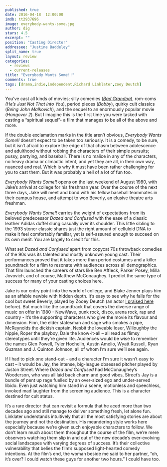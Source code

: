 ```yaml
---
published: true
date: 2016-04-18  12:00:00
imdb: tt2937696
image: everybody-wants-some.jpg
author: dig
stars: 4.5
excerpt: ""
position: "Casting Director"
addressee: "Justine Baddeley"
split_name: true
layout: review
categories: 
  - reviews
  - current-releases
title: "Everybody Wants Some!!"
comments: true
tags: [drama,indie,independent,Richard Linklater,zoey Deutch]
---
```

You’ve cast all kinds of movies; silly comedies ([_Bad Grandpa_](http://www.dearcastandcrew.com/content/2014/2/13/jackass-presents-bad-grandpa.html)), rom-coms _(He’s Just Not That_ _Into_ _You_), period pieces (_Bobby_), quirky cult classics (_Being John Malkovich_), and the sequel to an enormously popular movie (_Hangover 2_).  But I imagine this is the first time you were tasked with casting a “spiritual sequel”- a film that manages to be all of the above and more. 

If the double exclamation marks in the title aren’t obvious, _Everybody Wants Some!!_  doesn’t expect to be taken too seriously. It is a comedy, to be sure, but it isn’t afraid to explore the edge of that chasm between adolescence and adulthood without robbing the characters of their simple pursuits; pussy, partying, and baseball. There is no malice in any of the characters, no heavy drama or climactic intent, and yet they are all, in their own way, nuanced and real. Which is why it must have been rather challenging for you to cast them. But it was probably a hell of a lot of fun too.

_Everybody Wants Some!!_ opens on the last weekend of August 1980, with Jake’s arrival at college for his freshman year. Over the course of the next three days, Jake will meet and bond with his fellow baseball teammates in their campus house, and attempt to woo Beverly, an elusive theatre arts freshman.

_Everybody Wants Some!!_ carries the weight of expectations from its beloved predecessor _Dazed and_ _Confused_ with the ease of a classic leather Adidas duffel slung casually over its shoulder. This little sibling to the 1993 stoner classic shares just the right amount of celluloid DNA to make it feel comfortably familiar, yet is self-assured enough to succeed on its own merit. You are largely to credit for this. 

What set _Dazed and Confused_ apart from copycat 70s throwback comedies of the 90s was its talented and mostly unknown young cast. Their performances proved that it takes more than period costumes and a killer soundtrack for a film to resonate with audiences across all demographics. That film launched the careers of stars like Ben Affleck, Parker Posey, Milla Jovovich, and of course, Matthew McConaughey. I predict the same type of success for many of your casting choices here.

Jake is our entry point into the world of college, and Blake Jenner plays him as an affable newbie with hidden depth. It’s easy to see why he falls for the cool but sweet Beverly, played by Zooey Deutch (an actor [I praised here](http://www.dearcastandcrew.com/content/2014/2/10/vampire-academy.html) before). But much like the soundtrack that covers the diverse range of music on offer in 1980 - NewWave, punk rock, disco, arena rock, rap and country - it’s the supporting characters who give the movie its flavour and dimension. Finn, the elder statesman and sage who smokes a pipe, McReynolds the dickish captain, Nesbit the loveable loser, Willoughby the hippie, Roper the playboy, Dale the know-it-all – all read as flimsy stereotypes until they’re given life. Audiences would be wise to remember the names Glen Powell, Tyler Hochelin, Austin Amelio, Wyatt Russell, Ryan Guzman and J. Quinton Johnson, all of whom I’m sure we’ll see again. 

If I had to pick one stand-out – and a character I’m sure it wasn’t easy to cast – it would be Jay, the intense, big-league obsessed pitcher played by Juston Street. Where _Dazed and Confused_ had  McConaughey’s  Wooderson, who was all laid back charm and good vibes, Street’s Jay is a bundle of pent up rage fuelled by an over-sized ego and under-served libido. Even just watching him stand in a scene, motionless and speechless, invoked mad laughter from the screening audience. This is a character destined for cult status. 

It’s a rare director that can revisit a formula that he aced more than two decades ago and still manage to deliver something fresh, let alone fun. Linklater understands intuitively that all the most satisfying stories are about the journey and not the destination. His meandering style works here especially because we’re given such enjoyable characters to follow. We don’t learn much about them throughout the course of the film, we’re mere observers watching them slip in and out of the new decade’s ever-evolving social landscapes with varying degrees of success. It’s their collective vulnerability that belies the film’s supposed light-hearted comedy intentions. At the film’s end, the woman beside me said to her partner, “oh, it’s over? I could watch these guys for another two hours.” I could have too.